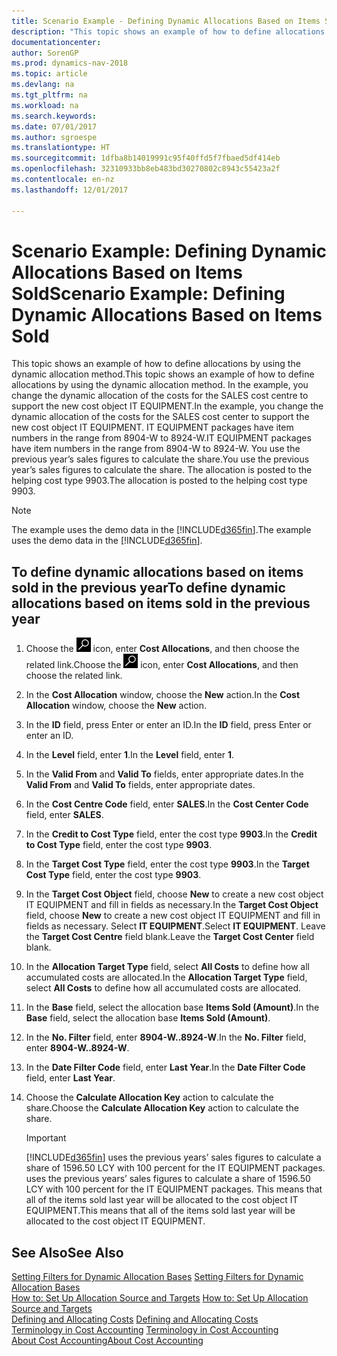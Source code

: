 ```yaml
---
title: Scenario Example - Defining Dynamic Allocations Based on Items Sold
description: "This topic shows an example of how to define allocations by using the dynamic allocation method. In the example, you change the dynamic allocation of the costs for the SALES cost centre to support the new cost object IT EQUIPMENT. IT EQUIPMENT packages have item numbers in the range from 8904-W to 8924-W. You use the previous year’s sales figures to calculate the share. The allocation is posted to the helping cost type 9903."
documentationcenter: 
author: SorenGP
ms.prod: dynamics-nav-2018
ms.topic: article
ms.devlang: na
ms.tgt_pltfrm: na
ms.workload: na
ms.search.keywords: 
ms.date: 07/01/2017
ms.author: sgroespe
ms.translationtype: HT
ms.sourcegitcommit: 1dfba8b14019991c95f40ffd5f7fbaed5df414eb
ms.openlocfilehash: 32310933bb8eb483bd30270802c8943c55423a2f
ms.contentlocale: en-nz
ms.lasthandoff: 12/01/2017

---
```

# <a name="scenario-example-defining-dynamic-allocations-based-on-items-sold"></a><span data-ttu-id="8860e-107">Scenario Example: Defining Dynamic Allocations Based on Items Sold</span><span class="sxs-lookup"><span data-stu-id="8860e-107">Scenario Example: Defining Dynamic Allocations Based on Items Sold</span></span>
<span data-ttu-id="8860e-108">This topic shows an example of how to define allocations by using the dynamic allocation method.</span><span class="sxs-lookup"><span data-stu-id="8860e-108">This topic shows an example of how to define allocations by using the dynamic allocation method.</span></span> <span data-ttu-id="8860e-109">In the example, you change the dynamic allocation of the costs for the SALES cost centre to support the new cost object IT EQUIPMENT.</span><span class="sxs-lookup"><span data-stu-id="8860e-109">In the example, you change the dynamic allocation of the costs for the SALES cost center to support the new cost object IT EQUIPMENT.</span></span> <span data-ttu-id="8860e-110">IT EQUIPMENT packages have item numbers in the range from 8904-W to 8924-W.</span><span class="sxs-lookup"><span data-stu-id="8860e-110">IT EQUIPMENT packages have item numbers in the range from 8904-W to 8924-W.</span></span> <span data-ttu-id="8860e-111">You use the previous year’s sales figures to calculate the share.</span><span class="sxs-lookup"><span data-stu-id="8860e-111">You use the previous year’s sales figures to calculate the share.</span></span> <span data-ttu-id="8860e-112">The allocation is posted to the helping cost type 9903.</span><span class="sxs-lookup"><span data-stu-id="8860e-112">The allocation is posted to the helping cost type 9903.</span></span>  

> [!NOTE]  
>  <span data-ttu-id="8860e-113">The example uses the demo data in the [!INCLUDE[d365fin](includes/d365fin_md.md)].</span><span class="sxs-lookup"><span data-stu-id="8860e-113">The example uses the demo data in the [!INCLUDE[d365fin](includes/d365fin_md.md)].</span></span>  

## <a name="to-define-dynamic-allocations-based-on-items-sold-in-the-previous-year"></a><span data-ttu-id="8860e-114">To define dynamic allocations based on items sold in the previous year</span><span class="sxs-lookup"><span data-stu-id="8860e-114">To define dynamic allocations based on items sold in the previous year</span></span>  

1.  <span data-ttu-id="8860e-115">Choose the ![Search for Page or Report](media/ui-search/search_small.png "Search for Page or Report icon") icon, enter **Cost Allocations**, and then choose the related link.</span><span class="sxs-lookup"><span data-stu-id="8860e-115">Choose the ![Search for Page or Report](media/ui-search/search_small.png "Search for Page or Report icon") icon, enter **Cost Allocations**, and then choose the related link.</span></span>  
2.  <span data-ttu-id="8860e-116">In the **Cost Allocation** window, choose the **New** action.</span><span class="sxs-lookup"><span data-stu-id="8860e-116">In the **Cost Allocation** window, choose the **New** action.</span></span>  
3.  <span data-ttu-id="8860e-117">In the **ID** field, press Enter or enter an ID.</span><span class="sxs-lookup"><span data-stu-id="8860e-117">In the **ID** field, press Enter or enter an ID.</span></span>  
4.  <span data-ttu-id="8860e-118">In the **Level** field, enter **1**.</span><span class="sxs-lookup"><span data-stu-id="8860e-118">In the **Level** field, enter **1**.</span></span>  
5.  <span data-ttu-id="8860e-119">In the **Valid From** and **Valid To** fields, enter appropriate dates.</span><span class="sxs-lookup"><span data-stu-id="8860e-119">In the **Valid From** and **Valid To** fields, enter appropriate dates.</span></span>  
6.  <span data-ttu-id="8860e-120">In the **Cost Centre Code** field, enter **SALES**.</span><span class="sxs-lookup"><span data-stu-id="8860e-120">In the **Cost Center Code** field, enter **SALES**.</span></span>  
7.  <span data-ttu-id="8860e-121">In the **Credit to Cost Type** field, enter the cost type **9903**.</span><span class="sxs-lookup"><span data-stu-id="8860e-121">In the **Credit to Cost Type** field, enter the cost type **9903**.</span></span>  
8.  <span data-ttu-id="8860e-122">In the **Target Cost Type** field, enter the cost type **9903**.</span><span class="sxs-lookup"><span data-stu-id="8860e-122">In the **Target Cost Type** field, enter the cost type **9903**.</span></span>  
9. <span data-ttu-id="8860e-123">In the **Target Cost Object** field, choose **New** to create a new cost object IT EQUIPMENT and fill in fields as necessary.</span><span class="sxs-lookup"><span data-stu-id="8860e-123">In the **Target Cost Object** field, choose **New** to create a new cost object IT EQUIPMENT and fill in fields as necessary.</span></span> <span data-ttu-id="8860e-124">Select **IT EQUIPMENT**.</span><span class="sxs-lookup"><span data-stu-id="8860e-124">Select **IT EQUIPMENT**.</span></span> <span data-ttu-id="8860e-125">Leave the **Target Cost Centre** field blank.</span><span class="sxs-lookup"><span data-stu-id="8860e-125">Leave the **Target Cost Center** field blank.</span></span>  
10. <span data-ttu-id="8860e-126">In the **Allocation Target Type** field, select **All Costs** to define how all accumulated costs are allocated.</span><span class="sxs-lookup"><span data-stu-id="8860e-126">In the **Allocation Target Type** field, select **All Costs** to define how all accumulated costs are allocated.</span></span>  
11. <span data-ttu-id="8860e-127">In the **Base** field, select the allocation base **Items Sold (Amount)**.</span><span class="sxs-lookup"><span data-stu-id="8860e-127">In the **Base** field, select the allocation base **Items Sold (Amount)**.</span></span>  
12. <span data-ttu-id="8860e-128">In the **No. Filter** field, enter **8904-W..8924-W**.</span><span class="sxs-lookup"><span data-stu-id="8860e-128">In the **No. Filter** field, enter **8904-W..8924-W**.</span></span>  
13. <span data-ttu-id="8860e-129">In the **Date Filter Code** field, enter **Last Year**.</span><span class="sxs-lookup"><span data-stu-id="8860e-129">In the **Date Filter Code** field, enter **Last Year**.</span></span>  
14. <span data-ttu-id="8860e-130">Choose the **Calculate Allocation Key** action to calculate the share.</span><span class="sxs-lookup"><span data-stu-id="8860e-130">Choose the **Calculate Allocation Key** action to calculate the share.</span></span>  

    > [!IMPORTANT]  
    >  [!INCLUDE[d365fin](includes/d365fin_md.md)]<span data-ttu-id="8860e-131"> uses the previous years’ sales figures to calculate a share of 1596.50 LCY with 100 percent for the IT EQUIPMENT packages.</span><span class="sxs-lookup"><span data-stu-id="8860e-131"> uses the previous years’ sales figures to calculate a share of 1596.50 LCY with 100 percent for the IT EQUIPMENT packages.</span></span> <span data-ttu-id="8860e-132">This means that all of the items sold last year will be allocated to the cost object IT EQUIPMENT.</span><span class="sxs-lookup"><span data-stu-id="8860e-132">This means that all of the items sold last year will be allocated to the cost object IT EQUIPMENT.</span></span>  

## <a name="see-also"></a><span data-ttu-id="8860e-133">See Also</span><span class="sxs-lookup"><span data-stu-id="8860e-133">See Also</span></span>  
 <span data-ttu-id="8860e-134">[Setting Filters for Dynamic Allocation Bases](finance-setting-filters-for-dynamic-allocation-bases.md) </span><span class="sxs-lookup"><span data-stu-id="8860e-134">[Setting Filters for Dynamic Allocation Bases](finance-setting-filters-for-dynamic-allocation-bases.md) </span></span>  
 <span data-ttu-id="8860e-135">[How to: Set Up Allocation Source and Targets](finance-how-to-set-up-allocation-source-and-targets.md) </span><span class="sxs-lookup"><span data-stu-id="8860e-135">[How to: Set Up Allocation Source and Targets](finance-how-to-set-up-allocation-source-and-targets.md) </span></span>  
 <span data-ttu-id="8860e-136">[Defining and Allocating Costs](finance-define-and-allocate-costs.md) </span><span class="sxs-lookup"><span data-stu-id="8860e-136">[Defining and Allocating Costs](finance-define-and-allocate-costs.md) </span></span>  
 <span data-ttu-id="8860e-137">[Terminology in Cost Accounting](finance-terminology-in-cost-accounting.md) </span><span class="sxs-lookup"><span data-stu-id="8860e-137">[Terminology in Cost Accounting](finance-terminology-in-cost-accounting.md) </span></span>  
 [<span data-ttu-id="8860e-138">About Cost Accounting</span><span class="sxs-lookup"><span data-stu-id="8860e-138">About Cost Accounting</span></span>](finance-about-cost-accounting.md)


